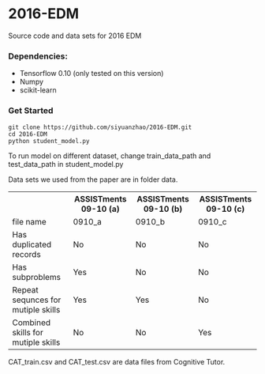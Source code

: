 # 2016-EDM
Source code and data sets for 2016 EDM

### Dependencies:
- Tensorflow 0.10 (only tested on this version)
- Numpy
- scikit-learn

### Get Started

```
git clone https://github.com/siyuanzhao/2016-EDM.git
cd 2016-EDM
python student_model.py
```

To run model on different dataset, change train_data_path and test_data_path in student_model.py

Data sets we used from the paper are in folder data.

<table>
<tr>
  <th></th>
  <th>ASSISTments 09-10 (a)</th>
  <th>ASSISTments 09-10 (b)</th>
  <th>ASSISTments 09-10 (c)</th>
</tr>
<tr>
  <td>file name</td>
  <td>0910_a</td>
  <td>0910_b</td>
  <td>0910_c</td>
</tr>
<tr>
  <td>Has duplicated records</td>
  <td>No</td>
  <td>No</td>
  <td>No</td>
</tr>
<tr>
  <td>Has subproblems</td>
  <td>Yes</td>
  <td>No</td>
  <td>No</td>
</tr>
<tr>
  <td>Repeat sequnces for mutiple skills</td>
  <td>Yes</td>
  <td>Yes</td>
  <td>No</td>
</tr>
<tr>
  <td>Combined skills for mutiple skills</td>
  <td>No</td>
  <td>No</td>
  <td>Yes</td>
</tr>
</table>

CAT_train.csv and CAT_test.csv are data files from Cognitive Tutor.
